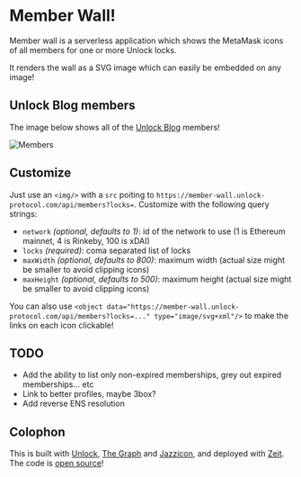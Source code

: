 # Member Wall!

Member wall is a serverless application which shows the MetaMask icons of all members for one or more Unlock locks.

It renders the wall as a SVG image which can easily be embedded on any image!

## Unlock Blog members

The image below shows all of the [Unlock Blog](https://unlock-protocol.com/blog/) members!

![Members](https://member-wall.unlock-protocol.com/api/members?network=100&locks=0xCE62D71c768aeD7EA034c72a1bc4CF58830D9894&maxHeight=300)


## Customize

Just use an `<img/>` with a `src` poiting to `https://member-wall.unlock-protocol.com/api/members?locks=`. Customize with the following query strings:

- `network` _(optional, defaults to 1)_: id of the network to use (1 is Ethereum mainnet, 4 is Rinkeby, 100 is xDAI)
- `locks` _(required)_: coma separated list of locks
- `maxWidth` _(optional, defaults to 800)_: maximum width (actual size might be smaller to avoid clipping icons)
- `maxHeight` _(optional, defaults to 500)_: maximum height (actual size might be smaller to avoid clipping icons)

You can also use `<object data="https://member-wall.unlock-protocol.com/api/members?locks=..." type="image/svg+xml"/>` to make the links on each icon clickable!

## TODO

- Add the ability to list only non-expired memberships, grey out expired memberships... etc
- Link to better profiles, maybe 3box?
- Add reverse ENS resolution

## Colophon

This is built with [Unlock](https://unlock-protocol.com/), [The Graph](https://thegraph.com/) and [Jazzicon](https://github.com/danfinlay/jazzicon), and deployed with [Zeit](https://zeit.co/). The code is [open source](https://github.com/julien51/member-wall)!
